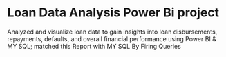 # Loan Data Analysis Power Bi project
 Analyzed and visualize loan data to gain insights into loan disbursements, repayments, defaults, and overall financial performance using Power BI & MY SQL; matched this Report with MY SQL By Firing Queries
